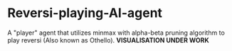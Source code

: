 # Reversi-playing-AI-agent

A "player" agent that utilizes minmax with alpha-beta pruning algorithm to play reversi (Also known as Othello).
**VISUALISATION UNDER WORK**
